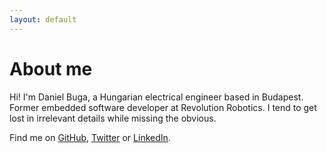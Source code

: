 ```yaml
---
layout: default
---
```


# About me

Hi! I'm Daniel Buga, a Hungarian electrical engineer based in Budapest. Former embedded software
developer at Revolution Robotics. I tend to get lost in irrelevant details while missing the obvious.

Find me on [GitHub](https://github.com/bugadani), [Twitter](https://twitter.com/bugadani) or
[LinkedIn](https://www.linkedin.com/in/daniel-buga/).
